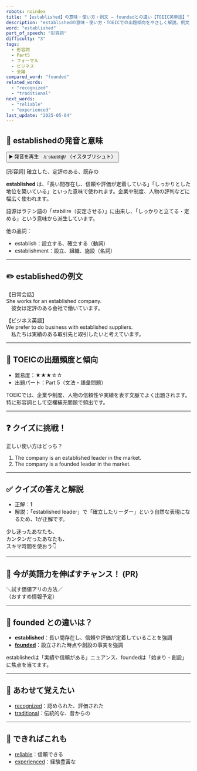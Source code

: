 ```yaml
---
robots: noindex
title: "【established】の意味・使い方・例文 ― foundedとの違い【TOEIC英単語】"
description: "establishedの意味・使い方・TOEICでの出題傾向をやさしく解説。例文・クイズ付きでfoundedとの違いもわかりやすく学べます。"
word: "established"
part_of_speech: "形容詞"
difficulty: "3"
tags:
  - 形容詞
  - Part5
  - フォーマル
  - ビジネス
  - 会議
compared_word: "founded"
related_words:
  - "recognized"
  - "traditional"
next_words:
  - "reliable"
  - "experienced"
last_update: "2025-05-04"
---
```


## 🔰 establishedの発音と意味

<button class="play-audio" onclick="playTTS('established')">
  <span class="play-audio-main">
    ▶️ 発音を再生　/ɪˈstæblɪʃt/
  </span>
  <span class="play-audio-sub">
    （イスタブリシュト）
  </span>
</button>

[形容詞] 確立した、定評のある、既存の

**established** は、「長い間存在し、信頼や評価が定着している」「しっかりとした地位を築いている」といった意味で使われます。企業や制度、人物の評判などに幅広く使われます。

語源はラテン語の「stabilire（安定させる）」に由来し、「しっかりと立てる・定める」という意味から派生しています。

他の品詞：  
- establish：設立する、確立する（動詞）
- establishment：設立、組織、施設（名詞）

---

## ✏️ establishedの例文

【日常会話】  
She works for an established company.  
　彼女は定評のある会社で働いています。

【ビジネス英語】  
We prefer to do business with established suppliers.  
　私たちは実績のある取引先と取引したいと考えています。

---

## 🎯 TOEICの出題頻度と傾向

- 難易度：★★★☆☆
- 出題パート：Part 5（文法・語彙問題）

TOEICでは、企業や制度、人物の信頼性や実績を表す文脈でよく出題されます。特に形容詞として空欄補充問題で頻出です。

---

## ❓ クイズに挑戦！

正しい使い方はどっち？

1. The company is an established leader in the market.  
2. The company is a founded leader in the market.

---

## ✅ クイズの答えと解説

- 正解：**1**
- 解説：「established leader」で「確立したリーダー」という自然な表現になるため、1が正解です。

少し迷ったあなたも、  
カンタンだったあなたも、  
スキマ時間を使おう👇️

---

## 🚀 今が英語力を伸ばすチャンス！ (PR)

<div class="info-center">
＼試す価値アリの方法／<br>  
（おすすめ情報予定）
</div>

---

## 🤔  founded との違いは？

- **established**：長い間存在し、信頼や評価が定着していることを強調
- **[founded](/word/founded/)**：設立された時点や創設の事実を強調

establishedは「実績や信頼がある」ニュアンス、foundedは「始まり・創設」に焦点を当てます。

---

## 🧩 あわせて覚えたい

- [recognized](/word/recognized/)：認められた、評価された
- [traditional](/word/traditional/)：伝統的な、昔からの

---

## 📖 できればこれも

- [reliable](/word/reliable/)：信頼できる
- [experienced](/word/experienced/)：経験豊富な

<!-- cvid: aid17_bid19 -->
